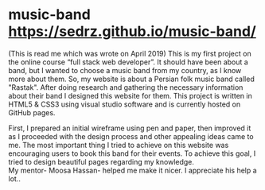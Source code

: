 # music-band https://sedrz.github.io/music-band/
(This is read me which was wrote on April 2019)
This is my first project on the online course “full stack web developer”. 
It should have been about a  band, but I wanted to choose a music band from my country, as I know more about them. So, my website is about a Persian folk music
band called "Rastak". After doing research and gathering the necessary information about their band I designed this website for them.
This project is written in HTML5 & CSS3 using visual studio software and is currently hosted on GitHub pages.

First, I prepared an initial wireframe using pen and paper, then improved it as I proceeded with the design process and 
other appealing ideas came to me.
The most important thing I tried to achieve on this website was encouraging users to book this band for their events.
To achieve this goal, I tried to design beautiful pages regarding my knowledge.  
My mentor- Moosa Hassan- helped me make it nicer. I appreciate his help a lot..  
